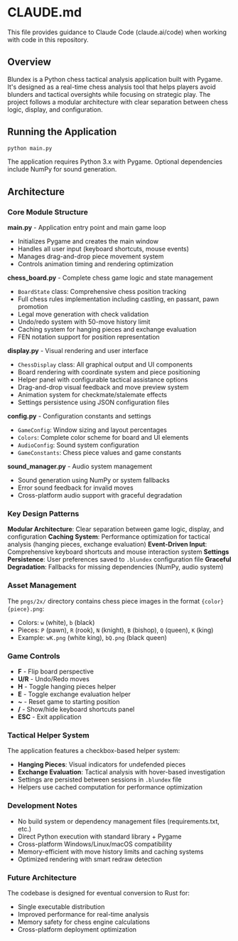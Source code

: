 # CLAUDE.md

This file provides guidance to Claude Code (claude.ai/code) when working with code in this repository.

## Overview

Blundex is a Python chess tactical analysis application built with Pygame. It's designed as a real-time chess analysis tool that helps players avoid blunders and tactical oversights while focusing on strategic play. The project follows a modular architecture with clear separation between chess logic, display, and configuration.

## Running the Application

```bash
python main.py
```

The application requires Python 3.x with Pygame. Optional dependencies include NumPy for sound generation.

## Architecture

### Core Module Structure

**main.py** - Application entry point and main game loop
- Initializes Pygame and creates the main window
- Handles all user input (keyboard shortcuts, mouse events)
- Manages drag-and-drop piece movement system
- Controls animation timing and rendering optimization

**chess_board.py** - Complete chess game logic and state management
- `BoardState` class: Comprehensive chess position tracking
- Full chess rules implementation including castling, en passant, pawn promotion
- Legal move generation with check validation
- Undo/redo system with 50-move history limit
- Caching system for hanging pieces and exchange evaluation
- FEN notation support for position representation

**display.py** - Visual rendering and user interface
- `ChessDisplay` class: All graphical output and UI components
- Board rendering with coordinate system and piece positioning
- Helper panel with configurable tactical assistance options
- Drag-and-drop visual feedback and move preview system
- Animation system for checkmate/stalemate effects
- Settings persistence using JSON configuration files

**config.py** - Configuration constants and settings
- `GameConfig`: Window sizing and layout percentages
- `Colors`: Complete color scheme for board and UI elements
- `AudioConfig`: Sound system configuration
- `GameConstants`: Chess piece values and game constants

**sound_manager.py** - Audio system management
- Sound generation using NumPy or system fallbacks
- Error sound feedback for invalid moves
- Cross-platform audio support with graceful degradation

### Key Design Patterns

**Modular Architecture**: Clear separation between game logic, display, and configuration
**Caching System**: Performance optimization for tactical analysis (hanging pieces, exchange evaluation)
**Event-Driven Input**: Comprehensive keyboard shortcuts and mouse interaction system
**Settings Persistence**: User preferences saved to `.blundex` configuration file
**Graceful Degradation**: Fallbacks for missing dependencies (NumPy, audio system)

### Asset Management

The `pngs/2x/` directory contains chess piece images in the format `{color}{piece}.png`:
- Colors: `w` (white), `b` (black)
- Pieces: `P` (pawn), `R` (rook), `N` (knight), `B` (bishop), `Q` (queen), `K` (king)
- Example: `wK.png` (white king), `bQ.png` (black queen)

### Game Controls

- **F** - Flip board perspective
- **U/R** - Undo/Redo moves
- **H** - Toggle hanging pieces helper
- **E** - Toggle exchange evaluation helper
- **~** - Reset game to starting position
- **/** - Show/hide keyboard shortcuts panel
- **ESC** - Exit application

### Tactical Helper System

The application features a checkbox-based helper system:
- **Hanging Pieces**: Visual indicators for undefended pieces
- **Exchange Evaluation**: Tactical analysis with hover-based investigation
- Settings are persisted between sessions in `.blundex` file
- Helpers use cached computation for performance optimization

### Development Notes

- No build system or dependency management files (requirements.txt, etc.)
- Direct Python execution with standard library + Pygame
- Cross-platform Windows/Linux/macOS compatibility
- Memory-efficient with move history limits and caching systems
- Optimized rendering with smart redraw detection

### Future Architecture

The codebase is designed for eventual conversion to Rust for:
- Single executable distribution
- Improved performance for real-time analysis
- Memory safety for chess engine calculations
- Cross-platform deployment optimization